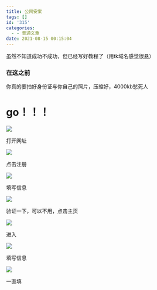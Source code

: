 ```yaml
---
title: 公网安案
tags: []
id: '315'
categories:
  - - 普通文章
date: 2021-08-15 00:15:04
---
```


虽然不知道成功不成功，但已经写好教程了（用tk域名感觉很悬）

### 在这之前

你真的要拍好身份证与你自己的照片，压缩好，4000kb愁死人

# go！！！

[![](https://luqizhi.tk/wordpress/wp-content/uploads/2021/08/屏幕截图-2021-08-14-221007-1024x576.png)](http://www.beian.gov.cn)

打开网址

![](https://luqizhi.tk/wordpress/wp-content/uploads/2021/08/屏幕截图-2021-08-14-221053-1024x576.png)

点击注册

![](https://luqizhi.tk/wordpress/wp-content/uploads/2021/08/屏幕截图-2021-08-14-221119-1024x576.png)

填写信息

![](https://luqizhi.tk/wordpress/wp-content/uploads/2021/08/屏幕截图-2021-08-14-221159-1024x576.png)

验证一下，可以不用，点击主页

![](https://luqizhi.tk/wordpress/wp-content/uploads/2021/08/屏幕截图-2021-08-14-221304-1024x576.png)

进入

![](https://luqizhi.tk/wordpress/wp-content/uploads/2021/08/屏幕截图-2021-08-14-221852-1024x576.png)

填写信息

![](https://luqizhi.tk/wordpress/wp-content/uploads/2021/08/屏幕截图-2021-08-14-234636-1024x455.png)

一直填